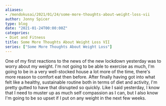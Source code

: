 ```yaml
---
aliases:
- /mendokusai/2021/01/24/some-more-thoughts-about-weight-loss-vii
author: Jonny Spicer
type: blog
date: "2021-01-24T00:00:00Z"
categories:
- Diet and Fitness
title: Some More Thoughts About Weight Loss VII
series: ["Some More Thoughts About Weight Loss"]
---
```

One of my first reactions to the news of the new lockdown yesterday was to worry about my weight. I'm not going to be able to exercise as much, I'm going to be in a very well-stocked
house a lot more of the time, there's more reason to comfort eat then before. After finally having got into what felt like a healthy, sustainable routine both in terms of diet and
activity, I'm pretty gutted to have that disrupted so quickly. Like I said yesterday, I know that I need to muster up as much self compassion as I can, but I also know I'm going to be
so upset if I put on any weight in the next few weeks.
